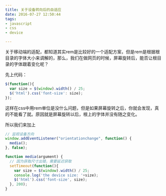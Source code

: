 ```yaml
---
title: 关于设备转向后的自适应
date: 2016-07-27 12:50:44
tags: 
- javascript
- css
- device

---
```


关于移动端的适配，都知道其实rem是比较好的一个适配方案，但是rem是根据根目录的字体大小来调解的，那么，我们在做网页的时候，屏幕旋转后，能否让根目录的字体跟着变化呢？

先上代码：

```javascript
$(function(){
  var size = $(window).width() / 25;
  $('html').css('font-size': size);
});
```

这样在css中用rem单位是没什么问题，但是如果屏幕旋转之后，你就会发现，真的不能看了就。原因就是屏幕旋转以后，根上的字体并没有随之变化。

所以我们来加上

```javascript
// 监视设备方向
window.addEventListener("orientationchange", function() {
  media();
}, false);

function media(argument) {
  // 因为获取尺寸出错，需要延迟获取
  setTimeout(function(){
    var size = $(window).width() / 25;
    console.log('the device size: '+size);
    $('html').css('font-size', size);
  }, 200);  
}
```
